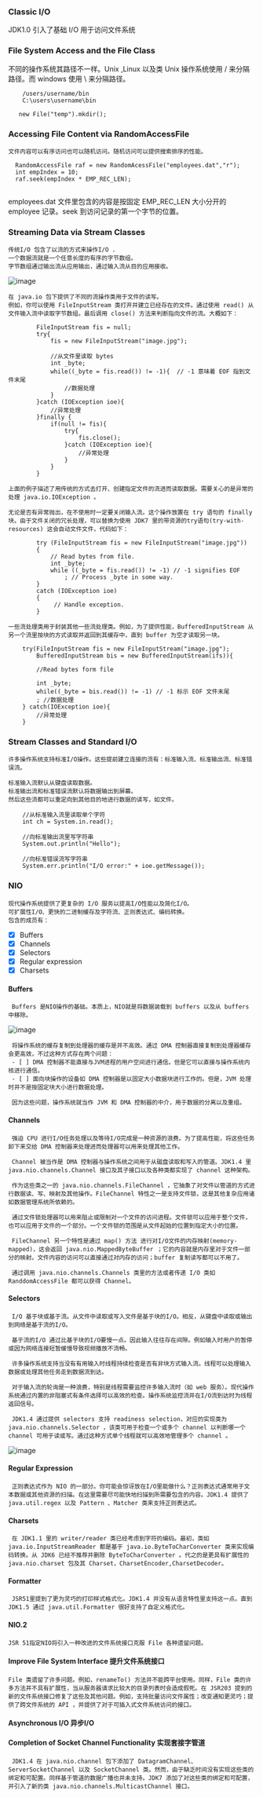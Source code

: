 ### Classic I/O
  JDK1.0 引入了基础 I/O 用于访问文件系统
  
### File System Access and the File Class
  不同的操作系统其路径不一样。Unix ,Linux 以及类 Unix 操作系统使用 / 来分隔路径。而 windows 使用 \ 来分隔路径。
  ```
      /users/username/bin
      C:\users\username\bin
  ```
  
  ```
     new File("temp").mkdir();
  ```
  
### Accessing File Content via RandomAccessFile 
    文件内容可以有序访问也可以随机访问。随机访问可以提供搜索排序的性能。  
    
```
  RandomAccessFile raf = new RandomAcessFile("employees.dat","r");
  int empIndex = 10;
  raf.seek(empIndex * EMP_REC_LEN);
              
```   
  employees.dat 文件里包含的内容是按固定 EMP_REC_LEN 大小分开的 employee 记录。seek 到访问记录的第一个字节的位置。
    
### Streaming Data via Stream Classes
    传统I/O 包含了以流的方式来操作I/O .
    一个数据流就是一个任意长度的有序的字节数组。
    字节数组通过输出流从应用输出，通过输入流从目的应用接收。  
    
![image](E:\learn\java\io\1.png)

    在 java.io 包下提供了不同的流操作类用于文件的读写。
    例如，你可以使用 FileInputStream 类打开并建立已经存在的文件。通过使用 read() 从文件输入流中读取字节数组。最后调用 close() 方法来判断指向文件的流。大概如下：
    
```
        FileInputStream fis = null;
        try{
            fis = new FileInputStream("image.jpg");
            
            //从文件里读取 bytes
            int _byte;
            while((_byte = fis.read()) != -1){  // -1 意味着 EOF 指到文件末尾
                //数据处理
            }
        }catch (IOException ioe){
            //异常处理
        }finally {
            if(null != fis){
                try{
                    fis.close();
                }catch (IOException ioe){
                    //异常处理
                }
            }
        }    
```
    
    上面的例子描述了用传统的方式去打开、创建指定文件的流进而读取数据。需要关心的是异常的处理 java.io.IOException 。
    
    无论是否有异常抛出，在不使用时一定要关闭输入流。这个操作放置在 try 语句的 finally 块。由于文件关闭的冗长处理，可以替换为使用 JDK7 里的带资源的try语句(try-with-resources) 这会自动文件文件，代码如下：
    
```
        try (FileInputStream fis = new FileInputStream("image.jpg"))
        {
            // Read bytes from file.
            int _byte;
            while ((_byte = fis.read()) != -1) // -1 signifies EOF
                ; // Process _byte in some way.
        }
        catch (IOException ioe)
        {
             // Handle exception.
        }
```
    
    一些流处理类用于封装其他一些流处理类。例如，为了提供性能，BufferedInputStream 从另一个流里按块的方式读取并返回到其缓存中，直到 buffer 为空才读取另一块。
    
```
    try(FileInputStream fis = new FileInputStream("image.jpg");
        BufferedInputStream bis = new BufferedInputStream(ifs)){
        
        //Read bytes form file
        
        int _byte;
        while((_byte = bis.read()) != -1) // -1 标示 EOF 文件末尾
        ; //数据处理
    } catch(IOException ioe){
        //异常处理
    }
```

### Stream Classes and Standard I/O
    许多操作系统支持标准I/O操作。这些提前建立连接的流有：标准输入流、标准输出流、标准错误流。
    
    标准输入流默认从键盘读取数据。
    标准输出流和标准错误流默认将数据输出到屏幕。
    然后这些流都可以重定向到其他目的地进行数据的读写，如文件。
    
```
    //从标准输入流里读取单个字符
    int ch = System.in.read();
    
    //向标准输出流里写字符串
    System.out.println("Hello");
    
    //向标准错误流写字符串
    System.err.println("I/O error:" + ioe.getMessage());
```    


### NIO

    现代操作系统提供了更复杂的 I/O 服务以提高I/O性能以及简化I/O。
    可扩展性I/O、更快的二进制缓存及字符流、正则表达式、编码转换。
    包含的成员有：  
            
- [x] Buffers
- [x] Channels
- [x] Selectors
- [x] Regular expression
- [x] Charsets
    
#### Buffers
     Buffers 是NIO操作的基础。本质上，NIO就是将数据装载到 buffers 以及从 buffers 中移除。

![image](E:\learn\java\io\2.png)

     将操作系统的缓存复制到处理器的缓存是并不高效。通过 DMA 控制器直接复制到处理器缓存会更高效，不过这种方式存在两个问题：
     - [ ] DMA 控制器不能直接与JVM进程的用户空间进行通信。但是它可以直接与操作系统内核进行通信。
     - [ ] 面向块操作的设备如 DMA 控制器是以固定大小数据块进行工作的。但是，JVM 处理时并不是按固定块大小进行数据处理。
     
     因为这些问题，操作系统就当作 JVM 和 DMA 控制器的中介，用于数据的分离以及重组。
     
#### Channels
     强迫 CPU 进行I/O任务处理以及等待I/O完成是一种资源的浪费。为了提高性能，将这些任务卸下来交给 DMA 控制器来处理进而处理器可以用来处理其他工作。
     
     Channel 被当作是 DMA 控制器与操作系统之间用于从磁盘读取和写入的管道。JDK1.4 里 java.nio.channels.Channel 接口及其子接口以及各种类都实现了 channel 这种架构。
     
     作为这些类之一的 java.nio.channels.FileChannel ，它抽象了对文件以管道的方式进行数据读、写、映射及其他操作。FileChannel 特性之一是支持文件锁，这是其他复杂应用诸如数据管理系统所依赖的。
     
     通过文件锁处理器可以用来阻止或限制对一个文件的访问进程。文件锁可以应用于整个文件，也可以应用于文件的一个部分。一个文件锁的范围是从文件起始的位置到指定大小的位置。
     
     FileChannel 另一个特性是通过 map() 方法 进行对I/O文件的内存映射(memory-mapped)，这会返回 java.nio.MappedByteBuffer ；它的内容就是内存里对于文件一部分的映射。文件内容的访问可以直接通过对内存的访问；buffer 复制读写都可以不用了。
     
     通过调用 java.nio.channels.Channels 类里的方法或者传递 I/O 类如 RanddomAccessFile 都可以获得 Channel。
     
     
#### Selectors  

     I/O 基于块或基于流。从文件中读取或写入文件是基于块的I/O。相反，从键盘中读取或输出到网络是基于流的I/O。
     
     基于流的I/O 通过比基于块的I/O要慢一点。因此输入往往存在间隙。例如输入时用户的暂停或因为网络连接短暂缓慢导致视频播放不流畅。
     
     许多操作系统支持当没有有用输入时线程持续检查是否有非块方式输入流。线程可以处理输入数据或处理其他任务走到数据流到达。
     
     对于输入流的轮询是一种浪费，特别是线程需要监控许多输入流时（如 web 服务）。现代操作系统通过内置的非阻塞式有条件选择可以高效的检查。操作系统监控流并在I/O流到达时为线程返回信号。 
     
     JDK1.4 通过提供 selectors 支持 readiness selection，对应的实现类为 java.nio.channels.Selector ，该类可用于检查一个或多个 channel 以判断哪一个 channel 可用于读或写。通过这种方式单个线程就可以高效地管理多个 channel 。  
     

![image](E:\learn\java\io\3.png)
     
     
#### Regular Expression
     正则表达式作为 NIO 的一部分。你可能会惊讶放在I/O里能做什么？正则表达式通常用于文本数据或其他资源的扫描。在这里需要尽可能快地扫描到所需要包含的内容。JDK1.4 提供了 java.util.regex 以及 Pattern 、Matcher 类来支持正则表达式。
     
     
#### Charsets
     在 JDK1.1 里的 writer/reader 类已经考虑到字符的编码。最初，类如java.io.InputStreamReader 都是基于 java.io.ByteToCharConverter 类来实现编码转换。从 JDK6 已经不推荐并删除 ByteToCharConverter 。代之的是更具有扩展性的 java.nio.charset 包及其 Charset，CharsetEncoder,CharsetDecoder。
     
#### Formatter
     JSR51里提到了更为灵巧的打印样式格式化。JDK1.4 并没有从语言特性里支持这一点。直到 JDK1.5 通过 java.util.Formatter 很好支持了自定义格式化。
     
     
#### NIO.2
    JSR 51指定NIO将引入一种改进的文件系统接口克服 File 各种遗留问题。
    
#### Improve File System Interface 提升文件系统接口
    File 类遗留了许多问题。例如，renameTo() 方法并不能跨平台使用。同样，File 类的许多方法并不具有扩展性，当从服务器请求比较大的目录列表时会造成假死。在 JSR203 提到的新的文件系统接口修复了这些及其他问题。例如，支持批量访问文件属性；改变通知更灵巧；提供了跨文件系统的 API ，并提供了对于可插入式文件系统访问的接口。
    
#### Asynchronous I/O 异步I/O
    
#### Completion of Socket Channel Functionality 实现套接字管道
     JDK1.4 在 java.nio.channel 包下添加了 DatagramChannel、ServerSocketChannel 以及 SocketChannel 类。然而，由于缺乏时间没有实现这些类的绑定和可配置。同样基于管道的数据广播也并未支持。JDK7 添加了对这些类的绑定和可配置，并引入了新的类 java.nio.channels.MulticastChannel 接口。
     
     
     
     
     